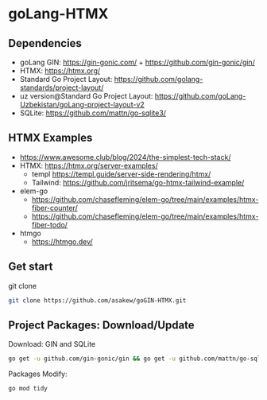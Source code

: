 # goLang-HTMX

## Dependencies
- goLang GIN: https://gin-gonic.com/ + https://github.com/gin-gonic/gin/
- HTMX: https://htmx.org/
- Standard Go Project Layout: https://github.com/golang-standards/project-layout/
- uz version@Standard Go Project Layout: https://github.com/goLang-Uzbekistan/goLang-project-layout-v2
- SQLite: https://github.com/mattn/go-sqlite3/

## HTMX Examples
- https://www.awesome.club/blog/2024/the-simplest-tech-stack/
- HTMX: https://htmx.org/server-examples/
    - templ https://templ.guide/server-side-rendering/htmx/
    - Tailwind: https://github.com/jritsema/go-htmx-tailwind-example/
- elem-go
  -  https://github.com/chasefleming/elem-go/tree/main/examples/htmx-fiber-counter/
  -  https://github.com/chasefleming/elem-go/tree/main/examples/htmx-fiber-todo/
- htmgo
  -  https://htmgo.dev/

## Get start
git clone
```bash
git clone https://github.com/asakew/goGIN-HTMX.git
```

## Project Packages: Download/Update
Download: GIN and SQLite
```bash
go get -u github.com/gin-gonic/gin && go get -u github.com/mattn/go-sqlite3
```

Packages Modify:
```bash
go mod tidy
```

